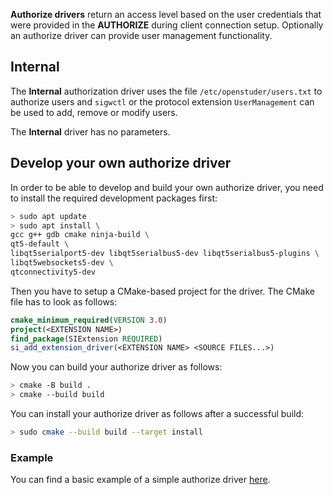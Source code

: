 **Authorize drivers** return an access level based on the user credentials that were provided in the **AUTHORIZE** during client connection setup. Optionally an authorize 
driver can provide user management functionality.

## Internal

The **Internal** authorization driver uses the file `/etc/openstuder/users.txt` to authorize users and `sigwctl` or the protocol extension `UserManagement` can be used to add, 
remove or modify users.

The **Internal** driver has no parameters.


## Develop your own authorize driver

In order to be able to develop and build your own authorize driver, you need to install the required development
packages first:

```bash
> sudo apt update
> sudo apt install \
gcc g++ gdb cmake ninja-build \
qt5-default \
libqt5serialport5-dev libqt5serialbus5-dev libqt5serialbus5-plugins \
libqt5websockets5-dev \
qtconnectivity5-dev
```

Then you have to setup a CMake-based project for the driver. The CMake file has to look as follows:

```cmake
cmake_minimum_required(VERSION 3.0)
project(<EXTENSION NAME>)
find_package(SIExtension REQUIRED)
si_add_extension_driver(<EXTENSION NAME> <SOURCE FILES...>)
```

Now you can build your authorize driver as follows:

```bash
> cmake -B build .
> cmake --build build
```

You can install your authorize driver as follows after a successful build:

```bash
> sudo cmake --build build --target install
```

### Example

You can find a basic example of a simple authorize driver [here](https://github.com/OpenStuder/driver-examples).

